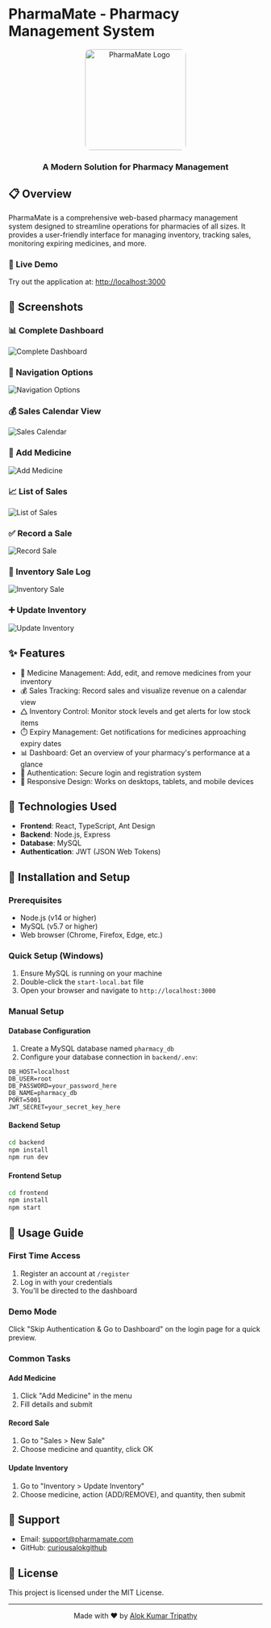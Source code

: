 # PharmaMate - Pharmacy Management System

<div align="center">
  <img src="https://github.com/user-attachments/assets/4b82e812-35ce-45a3-86c5-596af8bc2474" alt="PharmaMate Logo" width="200" height="200" style="border-radius: 10px;">
  <h3>A Modern Solution for Pharmacy Management</h3>
</div>

## 📋 Overview

PharmaMate is a comprehensive web-based pharmacy management system designed to streamline operations for pharmacies of all sizes. It provides a user-friendly interface for managing inventory, tracking sales, monitoring expiring medicines, and more.

### 🌟 Live Demo

Try out the application at: [http://localhost:3000](http://localhost:3000)

## 📸 Screenshots

### 📊 Complete Dashboard
![Complete Dashboard](https://github.com/user-attachments/assets/16d4a17d-14ae-41b2-9a93-5d57b8ac55bf)

### 🔢 Navigation Options
![Navigation Options](https://github.com/user-attachments/assets/f2722dfc-34f7-4db8-a03a-249e338036eb)

### 💰 Sales Calendar View
![Sales Calendar](https://github.com/user-attachments/assets/59f62b68-c2bb-40d4-9a3f-5e774326d83c)

### 📝 Add Medicine
![Add Medicine](https://github.com/user-attachments/assets/0ad22150-36c1-4769-8bea-bf1403394f05)

### 📈 List of Sales
![List of Sales](https://github.com/user-attachments/assets/4a3de8b7-e617-4dfe-9eae-bdb0a2caa0dc)

### ✅ Record a Sale
![Record Sale](https://github.com/user-attachments/assets/de05c3de-a5b1-4da9-8fd5-6acd7e42bc27)

### 💼 Inventory Sale Log
![Inventory Sale](https://github.com/user-attachments/assets/b86bf055-1fe9-4e1e-bf03-fd2bc807f9ee)

### ➕ Update Inventory
![Update Inventory](https://github.com/user-attachments/assets/46b8f240-3425-464c-848e-0baf43a04f46)

## ✨ Features

- 💊 Medicine Management: Add, edit, and remove medicines from your inventory
- 💰 Sales Tracking: Record sales and visualize revenue on a calendar view
- 🛆 Inventory Control: Monitor stock levels and get alerts for low stock items
- ⏱️ Expiry Management: Get notifications for medicines approaching expiry dates
- 📊 Dashboard: Get an overview of your pharmacy's performance at a glance
- 🔐 Authentication: Secure login and registration system
- 📱 Responsive Design: Works on desktops, tablets, and mobile devices

## 🚀 Technologies Used

- **Frontend**: React, TypeScript, Ant Design
- **Backend**: Node.js, Express
- **Database**: MySQL
- **Authentication**: JWT (JSON Web Tokens)

## 🔧 Installation and Setup

### Prerequisites

- Node.js (v14 or higher)
- MySQL (v5.7 or higher)
- Web browser (Chrome, Firefox, Edge, etc.)

### Quick Setup (Windows)

1. Ensure MySQL is running on your machine
2. Double-click the `start-local.bat` file
3. Open your browser and navigate to `http://localhost:3000`

### Manual Setup

#### Database Configuration

1. Create a MySQL database named `pharmacy_db`
2. Configure your database connection in `backend/.env`:

```
DB_HOST=localhost
DB_USER=root
DB_PASSWORD=your_password_here
DB_NAME=pharmacy_db
PORT=5001
JWT_SECRET=your_secret_key_here
```

#### Backend Setup

```bash
cd backend
npm install
npm run dev
```

#### Frontend Setup

```bash
cd frontend
npm install
npm start
```

## 📖 Usage Guide

### First Time Access

1. Register an account at `/register`
2. Log in with your credentials
3. You'll be directed to the dashboard

### Demo Mode

Click "Skip Authentication & Go to Dashboard" on the login page for a quick preview.

### Common Tasks

#### Add Medicine
1. Click "Add Medicine" in the menu
2. Fill details and submit

#### Record Sale
1. Go to "Sales > New Sale"
2. Choose medicine and quantity, click OK

#### Update Inventory
1. Go to "Inventory > Update Inventory"
2. Choose medicine, action (ADD/REMOVE), and quantity, then submit

## 💬 Support

- Email: support@pharmamate.com
- GitHub: [curiousalokgithub](https://github.com/curiousalokgithub)

## 📄 License

This project is licensed under the MIT License.

---

<div align="center">
  Made with ❤️ by <a href="https://github.com/curiousalokgithub">Alok Kumar Tripathy</a>
</div>


